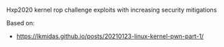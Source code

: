 Hxp2020 kernel rop challenge exploits with increasing security mitigations

Based on:
* https://lkmidas.github.io/posts/20210123-linux-kernel-pwn-part-1/
